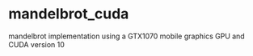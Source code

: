 # mandelbrot_cuda
mandelbrot implementation using a GTX1070 mobile graphics GPU and CUDA version 10
